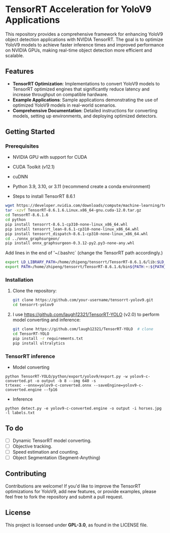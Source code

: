 # TensorRT Acceleration for YoloV9 Applications

This repository provides a comprehensive framework for enhancing YoloV9 object detection applications with NVIDIA TensorRT. The goal is to optimize YoloV9 models to achieve faster inference times and improved performance on NVIDIA GPUs, making real-time object detection more efficient and scalable.

## Features

- **TensorRT Optimization**: Implementations to convert YoloV9 models to TensorRT optimized engines that significantly reduce latency and increase throughput on compatible hardware.
- **Example Applications**: Sample applications demonstrating the use of optimized YoloV9 models in real-world scenarios.
- **Comprehensive Documentation**: Detailed instructions for converting models, setting up environments, and deploying optimized detectors.

## Getting Started

### Prerequisites

- NVIDIA GPU with support for CUDA
- CUDA Toolkit (v12.1)
- cuDNN
- Python 3.9, 3.10, or 3.11 (recommend create a conda environment)

- Steps to install TensorRT 8.6.1

```bash
wget https://developer.nvidia.com/downloads/compute/machine-learning/tensorrt/secure/8.6.1/tars/TensorRT-8.6.1.6.Linux.x86_64-gnu.cuda-12.0.tar.gz
tar -xzvf TensorRT-8.6.1.6.Linux.x86_64-gnu.cuda-12.0.tar.gz
cd TensorRT-8.6.1.6
cd python
pip install tensorrt-8.6.1-cp310-none-linux_x86_64.whl
pip install tensorrt_lean-8.6.1-cp310-none-linux_x86_64.whl
pip install tensorrt_dispatch-8.6.1-cp310-none-linux_x86_64.whl
cd ../onnx_graphsurgeon/
pip install onnx_graphsurgeon-0.3.12-py2.py3-none-any.whl 
```

Add lines in the end of '~/.bashrc` (change the TensorRT path accordingly.)
```bash
export LD_LIBRARY_PATH=/home/zhipeng/tensorrt/TensorRT-8.6.1.6/lib:$LD_LIBRARY_PATH
export PATH=/home/zhipeng/tensorrt/TensorRT-8.6.1.6/bin${PATH:+:${PATH}}
```

### Installation

1. Clone the repository:
   ```bash
   git clone https://github.com/your-username/tensorrt-yolov9.git
   cd tensorrt-yolov9
   ```

2. I use https://github.com/laugh12321/TensorRT-YOLO (v2.0) to perform model converting and inference:
   ```bash
   git clone https://github.com/laugh12321/TensorRT-YOLO  # clone
   cd TensorRT-YOLO
   pip install -r requirements.txt 
   pip install ultralytics      
   ```

### TensorRT inference

* Model converting
```
python TensorRT-YOLO/python/export/yolov9/export.py -w yolov9-c-converted.pt -o output -b 8 --img 640 -s
trtexec --onnx=yolov9-c-converted.onnx --saveEngine=yolov9-c-converted.engine --fp16
```

* Inference
```
python detect.py -e yolov9-c-converted.engine -o output -i horses.jpg -l labels.txt
```



## To do
- [ ] Dynamic TensorRT model converting.
- [ ] Objective tracking.
- [ ] Speed estimation and counting.
- [ ] Object Segmentation (Segment-Anything)

## Contributing

Contributions are welcome! If you'd like to improve the TensorRT optimizations for YoloV9, add new features, or provide examples, please feel free to fork the repository and submit a pull request.

## License

This project is licensed under **GPL-3.0**, as found in the LICENSE file.
